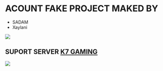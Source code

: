 # ACOUNT FAKE PROJECT MAKED BY







<ul>
  <li>SADAM</li>
  <li>Xaylani</li>
  
</ul>

<p>
  
<img src="https://cdn.discordapp.com/attachments/746128066249752586/779106127244951572/image0.png">
</p>







## SUPORT SERVER [K7 GAMING](https://discord.gg/upNF4k3)

<p>
  
<img src="https://cdn.discordapp.com/attachments/746128066249752586/779105904208773130/image0.gif">
</p>